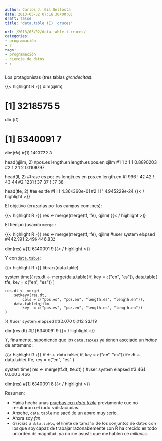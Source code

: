 ```yaml
---
author: Carlos J. Gil Bellosta
date: 2013-05-02 07:16:30+00:00
draft: false
title: 'data.table (I): cruces'

url: /2013/05/02/data-table-i-cruces/
categories:
- programación
- r
tags:
- programación
- ciencia de datos
- r
---
```


Los protagonistas (tres tablas _grandecitas_):

{{< highlight R >}}
dim(qjilm)
# [1] 3218575 5
dim(tf)
# [1] 6340091 7
dim(tfe)
#[1] 1493772 3

head(qjilm, 2)
#pos.es length.en length.es pos.en qjilm
#1 1 2 1 1 0.8890203
#2 1 2 1 2 0.1109797

head(tf, 2)
#frase es pos.es length.es en pos.en length.en
#1 996 ! 42 42 ! 43 44
#2 1231 ! 37 37 ! 37 38

head(tfe, 2)
#en es tfe
#1 ! ! 4.364360e-01
#2 ! !" 4.945229e-24
{{< / highlight >}}

El objetivo (cruzarlas por los campos comunes):

{{< highlight R >}}
res <- merge(merge(tf, tfe), qjilm)
{{< / highlight >}}

El tiempo (usando `merge`):


{{< highlight R >}}
res <- merge(merge(tf, tfe), qjilm)
#user system elapsed
#442.991 2.496 446.832

dim(res)
#[1] 6340091 9
{{< / highlight >}}

Y con [`data.table`](http://cran.r-project.org/web/packages/data.table/index.html):

{{< highlight R >}}
library(data.table)

system.time({
    res.dt <- merge(data.table( tf,  key = c("en", "es")),
                    data.table( tfe, key = c("en", "es")) )

    res.dt <- merge(
        setkeyv(res.dt,
            cols = c("pos.es", "pos.en", "length.es", "length.en")),
        data.table(qjilm,
            key  = c("pos.es", "pos.en", "length.es", "length.en"))
    )
})
#user system elapsed
#32.070 0.012 32.118

dim(res.dt)
#[1] 6340091 9
{{< / highlight >}}

Y, finalmente, suponiendo que los `data.tables` ya tienen asociado un _índice_ de antemano:


{{< highlight R >}}
tf.dt  <- data.table( tf,  key = c("en", "es"))
tfe.dt <- data.table( tfe, key = c("en", "es"))

system.time( res <- merge(tf.dt, tfe.dt) )
#user system elapsed
#3.464 0.000 3.466

dim(res)
#[1] 6340091 8
{{< / highlight >}}

Resumen:

* Había hecho unas [pruebas con _data.table_](http://www.datanalytics.com/2010/09/06/536/) previamente que no resultaron del todo satisfactorias.
* Anoche, `data.table` me sacó de un apuro muy serio.
* Ahora soy _fan_.
* Gracias a `data.table`, el límite de tamaño de los conjuntos de datos con los que soy capaz de trabajar razonablemente con R ha crecido en todo un orden de magnitud: ya no me asusta que me hablen de _millones_.

